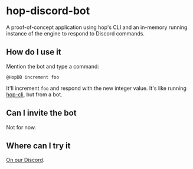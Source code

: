 # hop-discord-bot

A proof-of-concept application using hop's CLI and an in-memory running instance
of the engine to respond to Discord commands.

## How do I use it

Mention the bot and type a command:

```
@HopDB increment foo
```

It'll increment `foo` and respond with the new integer value. It's like running
[hop-cli], but from a bot.

## Can I invite the bot

Not for now.

## Where can I try it

[On our Discord][discord].

[discord]: https://discord.gg/HaMBDCr
[hop-cli]: https://hopdb.dev/basics/projects.html#cli
